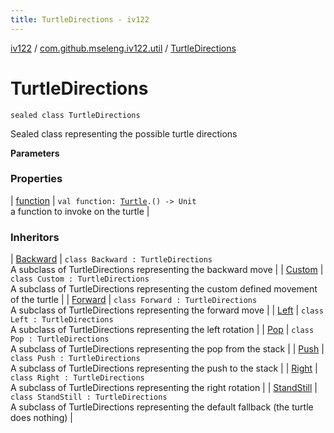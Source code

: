 ```yaml
---
title: TurtleDirections - iv122
---
```


[iv122](../../index.md) / [com.github.mseleng.iv122.util](../index.md) / [TurtleDirections](.)

# TurtleDirections

`sealed class TurtleDirections`

Sealed class representing the possible turtle directions

**Parameters**

### Properties

| [function](function.md) | `val function: `[`Turtle`](../-turtle/index.md)`.() -> Unit`<br>a function to invoke on the turtle |

### Inheritors

| [Backward](../-backward/index.md) | `class Backward : TurtleDirections`<br>A subclass of TurtleDirections representing the backward move |
| [Custom](../-custom/index.md) | `class Custom : TurtleDirections`<br>A subclass of TurtleDirections representing the custom defined movement of the turtle |
| [Forward](../-forward/index.md) | `class Forward : TurtleDirections`<br>A subclass of TurtleDirections representing the forward move |
| [Left](../-left/index.md) | `class Left : TurtleDirections`<br>A subclass of TurtleDirections representing the left rotation |
| [Pop](../-pop/index.md) | `class Pop : TurtleDirections`<br>A subclass of TurtleDirections representing the pop from the stack |
| [Push](../-push/index.md) | `class Push : TurtleDirections`<br>A subclass of TurtleDirections representing the push to the stack |
| [Right](../-right/index.md) | `class Right : TurtleDirections`<br>A subclass of TurtleDirections representing the right rotation |
| [StandStill](../-stand-still/index.md) | `class StandStill : TurtleDirections`<br>A subclass of TurtleDirections representing the default fallback (the turtle does nothing) |

